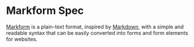 # Markform Spec

[Markform][1] is a plain-text format, inspired by [Markdown][2], with a simple and readable syntax that can be easily converted into forms and form elements for websites.

[1]: https://github.com/jeremykohn/markform
[2]: https://daringfireball.net/projects/markdown/
